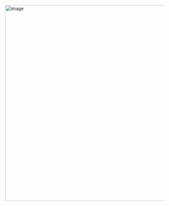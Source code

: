 <img width="622" alt="image" src="https://github.com/user-attachments/assets/9b9242b0-951b-48ff-8dd3-60848c2de485">
